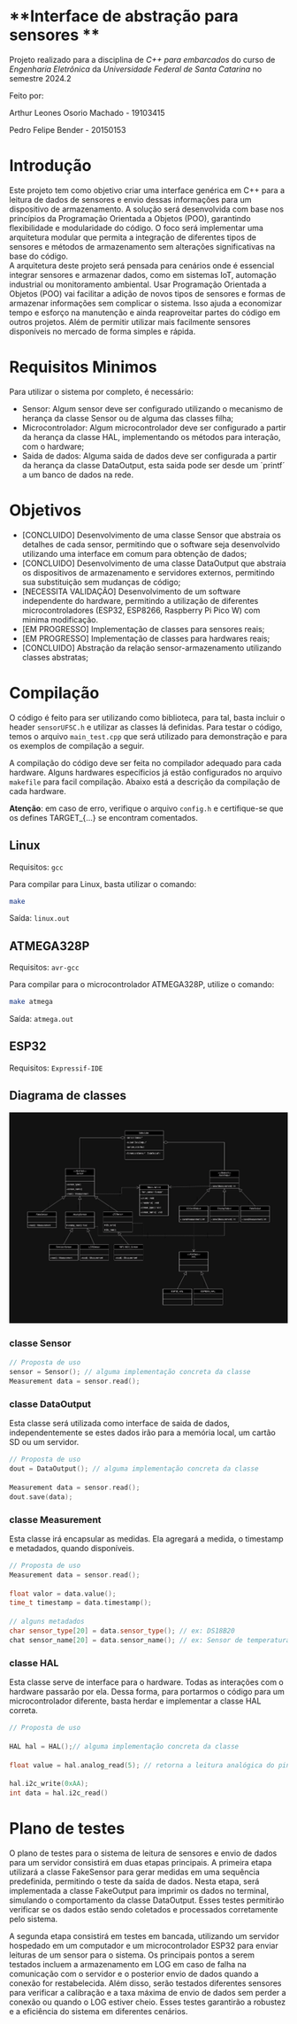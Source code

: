 # **Interface de abstração para sensores **

Projeto realizado para a disciplina de *C++ para embarcados* do curso de *Engenharia Eletrônica* da *Universidade Federal de Santa Catarina* no semestre 2024.2

Feito por:

Arthur Leones Osorio Machado \- 19103415

Pedro Felipe Bender \- 20150153


# **Introdução**

Este projeto tem como objetivo criar uma interface genérica em C++ para a leitura de dados de sensores e envio dessas informações para um dispositivo de armazenamento. A solução será desenvolvida com base nos princípios da Programação Orientada a Objetos (POO), garantindo flexibilidade e modularidade do código. O foco será implementar uma arquitetura modular que permita a integração de diferentes tipos de sensores e métodos de armazenamento sem alterações significativas na base do código.  
A arquitetura deste projeto será pensada para cenários onde é essencial integrar sensores e armazenar dados, como em sistemas IoT, automação industrial ou monitoramento ambiental. Usar Programação Orientada a Objetos (POO) vai facilitar a adição de novos tipos de sensores e formas de armazenar informações sem complicar o sistema. Isso ajuda a economizar tempo e esforço na manutenção e ainda reaproveitar partes do código em outros projetos.	 Além de permitir utilizar mais facilmente sensores disponíveis no mercado de forma simples e rápida.


# **Requisitos Minimos**

Para utilizar o sistema por completo, é necessário:
* Sensor: Algum sensor deve ser configurado utilizando o mecanismo de herança da classe Sensor ou de alguma das classes filha;
* Microcontrolador: Algum microcontrolador deve ser configurado a partir da herança da classe HAL, implementando os métodos para interação, com o hardware;
* Saida de dados: Alguma saida de dados deve ser configurada a partir da herança da classe DataOutput, esta saida pode ser desde um ´printf´ a um banco de dados na rede.


# **Objetivos**

* [CONCLUIDO] Desenvolvimento de uma classe Sensor que abstraia os detalhes de cada sensor, permitindo que o software seja desenvolvido utilizando uma interface em comum para obtenção de dados;  
* [CONCLUIDO] Desenvolvimento de uma classe DataOutput que abstraia os dispositivos de armazenamento e servidores externos, permitindo sua substituição sem mudanças de código;  
* [NECESSITA VALIDAÇÃO] Desenvolvimento de um software independente do hardware, permitindo a utilização de diferentes microcontroladores (ESP32, ESP8266, Raspberry Pi Pico W) com minima modificação.  
* [EM PROGRESSO] Implementação de classes para sensores reais;
* [EM PROGRESSO] Implementação de classes para hardwares reais;
* [CONCLUIDO] Abstração da relação sensor-armazenamento utilizando classes abstratas;  
 



# **Compilação**
O código é feito para ser utilizando como biblioteca, para tal, basta incluir o header `sensorUFSC.h` e utilizar as classes lá definidas. Para testar o código, temos o arquivo `main_test.cpp` que será utilizado para demonstração e para os exemplos de compilação a seguir.

A compilação do código deve ser feita no compilador adequado para cada hardware. Alguns hardwares específicios já estão configurados no arquivo `makefile` para facil compilação. Abaixo está a descrição da compilação de cada hardware.

**Atenção**: em caso de erro, verifique o arquivo `config.h` e certifique-se que os defines TARGET_{...} se encontram comentados.


## Linux
Requisitos: `gcc`

Para compilar para Linux, basta utilizar o comando:
```bash
make
```

Saída: `linux.out`

## ATMEGA328P
Requisitos: `avr-gcc`

Para compilar para o microcontrolador ATMEGA328P, utilize o comando:

```bash
make atmega
```

Saída: `atmega.out` 

## ESP32
Requisitos: `Expressif-IDE`




## **Diagrama de classes**

![Diagrama UML](https://github.com/alom101/cpp_eel_ufsc_Projeto/blob/main/docs/UML.png)

### **classe Sensor**

```cpp
// Proposta de uso
sensor = Sensor(); // alguma implementação concreta da classe
Measurement data = sensor.read();
```

### **classe DataOutput**

Esta classe será utilizada como interface de saida de dados, independentemente se estes dados irão para a memória local, um cartão SD ou um servidor.

```cpp
// Proposta de uso
dout = DataOutput(); // alguma implementação concreta da classe

Measurement data = sensor.read();
dout.save(data);
```

### **classe Measurement**

Esta classe irá encapsular as medidas. Ela agregará a medida, o timestamp e metadados, quando disponíveis.

```cpp
// Proposta de uso
Measurement data = sensor.read();

float valor = data.value();
time_t timestamp = data.timestamp();

// alguns metadados  
char sensor_type[20] = data.sensor_type(); // ex: DS18B20
chat sensor_name[20] = data.sensor_name(); // ex: Sensor de temperatura da sala
```

### **classe HAL**

Esta classe serve de interface para o hardware. Todas as interações com o hardware passarão por ela. Dessa forma, para portarmos o código para um microcontrolador diferente, basta herdar e implementar a classe HAL correta.

```cpp
// Proposta de uso

HAL hal = HAL();// alguma implementação concreta da classe

float value = hal.analog_read(5); // retorna a leitura analógica do pino 5

hal.i2c_write(0xAA);
int data = hal.i2c_read()
```

# **Plano de testes**

O plano de testes para o sistema de leitura de sensores e envio de dados para um servidor consistirá em duas etapas principais. A primeira etapa utilizará a classe FakeSensor para gerar medidas em uma sequência predefinida, permitindo o teste da saída de dados. Nesta etapa, será implementada a classe FakeOutput para imprimir os dados no terminal, simulando o comportamento da classe DataOutput. Esses testes permitirão verificar se os dados estão sendo coletados e processados corretamente pelo sistema.

A segunda etapa consistirá em testes em bancada, utilizando um servidor hospedado em um computador e um microcontrolador ESP32 para enviar leituras de um sensor para o sistema. Os principais pontos a serem testados incluem a armazenamento em LOG em caso de falha na comunicação com o servidor e o posterior envio de dados quando a conexão for restabelecida. Além disso, serão testados diferentes sensores para verificar a calibração e a taxa máxima de envio de dados sem perder a conexão ou quando o LOG estiver cheio. Esses testes garantirão a robustez e a eficiência do sistema em diferentes cenários.  


